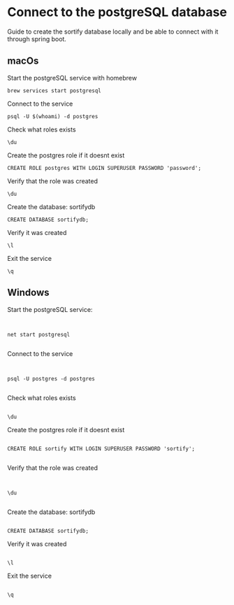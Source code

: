 # Connect to the postgreSQL database

Guide to create the sortify database locally and be able to connect with it through spring boot.

## macOs

Start the postgreSQL service with homebrew

```
brew services start postgresql
```

Connect to the service

```
psql -U $(whoami) -d postgres
```

Check what roles exists

```
\du
```

Create the postgres role if it doesnt exist

```
CREATE ROLE postgres WITH LOGIN SUPERUSER PASSWORD 'password';
```

Verify that the role was created

```
\du
```

Create the database: sortifydb

```
CREATE DATABASE sortifydb;
```

Verify it was created

```
\l
```

Exit the service

```
\q
```


## Windows

Start the postgreSQL service:


```
 

net start postgresql
 

```

Connect to the service

```
 

psql -U postgres -d postgres


```
Check what roles exists


```

\du

```

Create the postgres role if it doesnt exist

```
 
CREATE ROLE sortify WITH LOGIN SUPERUSER PASSWORD 'sortify';
 

```

Verify that the role was created

```
 

\du
 

```

Create the database: sortifydb

```

CREATE DATABASE sortifydb;

```
Verify it was created

```

\l

```
Exit the service

```

\q

```